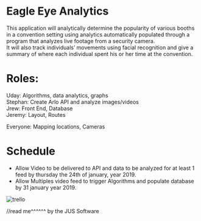 # Eagle Eye Analytics

  This application will analytically determine the popularity of various booths in a convention setting using analytics automatically populated through a program that analyzes live footage from a security camera.   
  It will also track individuals’ movements using facial recognition and give a summary of where each individual spent his or her time at the convention.

# Roles: 

Uday: Algorithms, data analytics, graphs  
Stephan: Create Arlo API and analyze images/videos  
Jrew: Front End, Database  
Jeremy: Layout, Routes  

Everyone: Mapping locations, Cameras  

# Schedule  
* Allow Video to be delivered to API and data to be analyzed for at least 1 feed by thursday the 24th of january, year 2019.  
* Allow Multiples video feed to trigger Algorithms and populate database by 31 january year 2019.  


![trello](http://magaimg.net/img/72hw.png)

//read me^^^^^^
by the JUS Software
